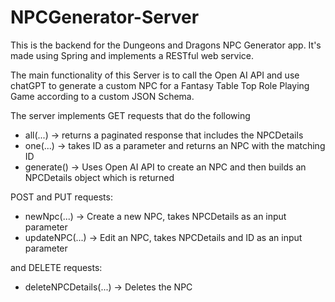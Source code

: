 # NPCGenerator-Server
This is the backend for the Dungeons and Dragons NPC Generator app. It's made using Spring and implements a RESTful web service.

The main functionality of this Server is to call the Open AI API and use chatGPT to generate a custom NPC for a Fantasy Table Top Role Playing Game according to a custom JSON Schema.

The server implements GET requests that do the following
- all(...) -> returns a paginated response that includes the NPCDetails
- one(...) -> takes ID as a parameter and returns an NPC with the matching ID
- generate() -> Uses Open AI API to create an NPC and then builds an NPCDetails object which is returned

POST and PUT requests:
- newNpc(...) -> Create a new NPC, takes NPCDetails as an input parameter
- updateNPC(...) -> Edit an NPC, takes NPCDetails and ID as an input parameter

and DELETE requests:
- deleteNPCDetails(...) -> Deletes the NPC
